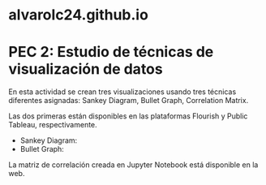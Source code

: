 # alvarolc24.github.io

# PEC 2: Estudio de técnicas de visualización de datos
En esta actividad se crean tres visualizaciones usando tres técnicas diferentes asignadas: Sankey Diagram, Bullet Graph, Correlation Matrix.

Las dos primeras están disponibles en las plataformas Flourish y Public Tableau, respectivamente.
- Sankey Diagram:
- Bullet Graph:

La matriz de correlación creada en Jupyter Notebook está disponible en la web.
